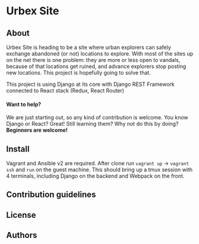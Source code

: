 Urbex Site
======
About
------
Urbex Site is heading to be a site where urban explorers can safely exchange
abandoned (or not) locations to explore.
With most of the sites up on the net there is one problem: they are more or less
open to vandals, because of that locations get ruined, and advance explorers
stop posting new locations. This project is hopefully going to solve that.

This project is using Django at its core with Django REST Framework
connected to React stack (Redux, React Router)

#### Want to help?
We are just starting out, so any kind of contribution is welcome.
You know Django or React? Great!
Still learning them? Why not do this by doing? **Beginners are welcome!**

Install
------
Vagrant and Ansible v2 are required. After clone run `vagrant up` -> `vagrant ssh`
and `run` on the guest machine. This should bring up a tmux session with 4 terminals,
including Django on the backend and Webpack on the front.

Contribution guidelines
------
License
------
Authors
------
